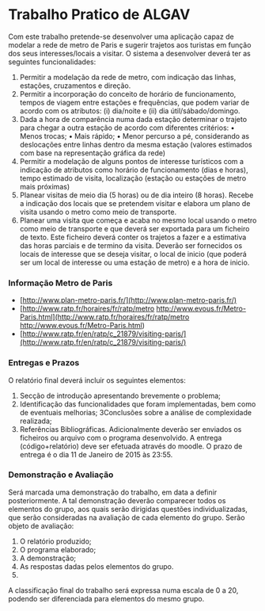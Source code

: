 Trabalho Pratico de ALGAV
=============

Com este trabalho pretende-se desenvolver uma aplicação capaz de modelar a rede de metro de Paris e sugerir trajetos aos turistas em função dos seus interesses/locais a visitar.
O sistema a desenvolver deverá ter as seguintes funcionalidades:
1. Permitir a modelação da rede de metro, com indicação das linhas, estações, cruzamentos e direção.
2. Permitir a incorporação do conceito de horário de funcionamento, tempos de viagem entre estações e frequências, que podem variar de acordo com os atributos: (i) dia/noite e (ii) dia útil/sábado/domingo.
3. Dada a hora de comparência numa dada estação determinar o trajeto para chegar a outra estação de acordo com diferentes critérios:
   • Menos trocas;
   • Mais rápido;
   • Menor percurso a pé, considerando as deslocações entre linhas
dentro da mesma estação (valores estimados com base na
representação gráfica da rede)
4. Permitir a modelação de alguns pontos de interesse turísticos com a
indicação de atributos como horário de funcionamento (dias e horas), tempo estimado de visita, localização (estação ou estações de metro mais próximas)
5. Planear visitas de meio dia (5 horas) ou de dia inteiro (8 horas). Recebe a indicação dos locais que se pretendem visitar e elabora um plano de visita usando o metro como meio de transporte.
6. Planear uma visita que começa e acaba no mesmo local usando o metro como meio de transporte e que deverá ser exportada para um ficheiro de texto. Este ficheiro deverá conter os trajetos a fazer e a estimativa das horas parciais e de termino da visita. Deverão ser fornecidos os locais de interesse que se deseja visitar, o local de inicio (que poderá ser um local de interesse ou uma estação de metro) e a hora de inicio.

### Informação Metro de Paris
* [http://www.plan-metro-paris.fr/](http://www.plan-metro-paris.fr/)
* [http://www.ratp.fr/horaires/fr/ratp/metro http://www.evous.fr/Metro-Paris.html](http://www.ratp.fr/horaires/fr/ratp/metro http://www.evous.fr/Metro-Paris.html)
* [http://www.ratp.fr/en/ratp/c_21879/visiting-paris/](http://www.ratp.fr/en/ratp/c_21879/visiting-paris/)

### Entregas e Prazos
O relatório final deverá incluir os seguintes elementos:

1. Secção de introdução apresentando brevemente o problema;
2. Identificação das funcionalidades que foram implementadas, bem como
de eventuais melhorias;
3Conclusões sobre a análise de complexidade realizada;
4. Referências Bibliográficas.
Adicionalmente deverão ser enviados os ficheiros ou arquivo com o programa desenvolvido. A entrega (código+relatório) deve ser efetuada através do moodle. O prazo de entrega é o dia 11 de Janeiro de 2015 às 23:55.

### Demonstração e Avaliação
Será marcada uma demonstração do trabalho, em data a definir posteriormente. A tal demonstração deverão comparecer todos os elementos do grupo, aos quais serão dirigidas questões individualizadas, que serão consideradas na avaliação de cada elemento do grupo.
Serão objeto de avaliação:
1. O relatório produzido;
2. O programa elaborado;
3. A demonstração;
4. As respostas dadas pelos elementos do grupo.
5. 
A classificação final do trabalho será expressa numa escala de 0 a 20, podendo ser diferenciada para elementos do mesmo grupo.
